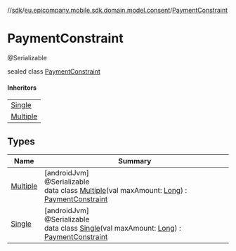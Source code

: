 //[sdk](../../../index.md)/[eu.epicompany.mobile.sdk.domain.model.consent](../index.md)/[PaymentConstraint](index.md)

# PaymentConstraint

@Serializable

sealed class [PaymentConstraint](index.md)

#### Inheritors

| |
|---|
| [Single](-single/index.md) |
| [Multiple](-multiple/index.md) |

## Types

| Name | Summary |
|---|---|
| [Multiple](-multiple/index.md) | [androidJvm]<br>@Serializable<br>data class [Multiple](-multiple/index.md)(val maxAmount: [Long](https://kotlinlang.org/api/latest/jvm/stdlib/kotlin/-long/index.html)) : [PaymentConstraint](index.md) |
| [Single](-single/index.md) | [androidJvm]<br>@Serializable<br>data class [Single](-single/index.md)(val maxAmount: [Long](https://kotlinlang.org/api/latest/jvm/stdlib/kotlin/-long/index.html)) : [PaymentConstraint](index.md) |
